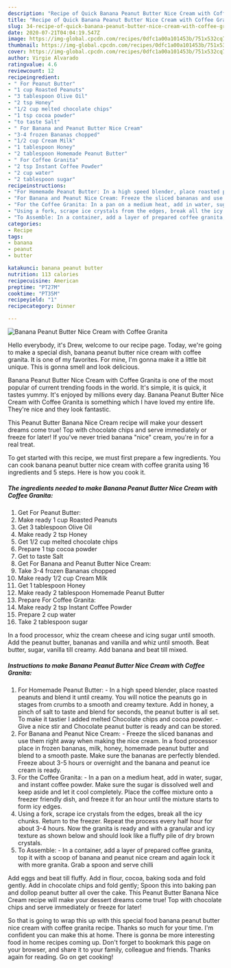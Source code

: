 ```yaml
---
description: "Recipe of Quick Banana Peanut Butter Nice Cream with Coffee Granita"
title: "Recipe of Quick Banana Peanut Butter Nice Cream with Coffee Granita"
slug: 34-recipe-of-quick-banana-peanut-butter-nice-cream-with-coffee-granita
date: 2020-07-21T04:04:19.547Z
image: https://img-global.cpcdn.com/recipes/0dfc1a00a101453b/751x532cq70/banana-peanut-butter-nice-cream-with-coffee-granita-recipe-main-photo.jpg
thumbnail: https://img-global.cpcdn.com/recipes/0dfc1a00a101453b/751x532cq70/banana-peanut-butter-nice-cream-with-coffee-granita-recipe-main-photo.jpg
cover: https://img-global.cpcdn.com/recipes/0dfc1a00a101453b/751x532cq70/banana-peanut-butter-nice-cream-with-coffee-granita-recipe-main-photo.jpg
author: Virgie Alvarado
ratingvalue: 4.6
reviewcount: 12
recipeingredient:
- " For Peanut Butter"
- "1 cup Roasted Peanuts"
- "3 tablespoon Olive Oil"
- "2 tsp Honey"
- "1/2 cup melted chocolate chips"
- "1 tsp cocoa powder"
- "to taste Salt"
- " For Banana and Peanut Butter Nice Cream"
- "3-4 frozen Bananas chopped"
- "1/2 cup Cream Milk"
- "1 tablespoon Honey"
- "2 tablespoon Homemade Peanut Butter"
- " For Coffee Granita"
- "2 tsp Instant Coffee Powder"
- "2 cup water"
- "2 tablespoon sugar"
recipeinstructions:
- "For Homemade Peanut Butter: In a high speed blender, place roasted peanuts and blend it until creamy. You will notice the peanuts go in stages from crumbs to a smooth and creamy texture. Add in honey, a pinch of salt to taste and blend for seconds, the peanut butter is all set. To make it tastier I added melted Chocolate chips and cocoa powder. Give a nice stir and Chocolate peanut butter is ready and can be stored."
- "For Banana and Peanut Nice Cream: Freeze the sliced bananas and use them right away when making the nice cream. In a food processor place in frozen bananas, milk, honey, homemade peanut butter and blend to a smooth paste. Make sure the bananas are perfectly blended. Freeze about 3-5 hours or overnight and the banana and peanut ice cream is ready."
- "For the Coffee Granita: In a pan on a medium heat, add in water, sugar, and instant coffee powder. Make sure the sugar is dissolved well and keep aside and let it cool completely. Place the coffee mixture onto a freezer friendly dish, and freeze it for an hour until the mixture starts to form icy edges."
- "Using a fork, scrape ice crystals from the edges, break all the icy chunks. Return to the freezer. Repeat the process every half hour for about 3-4 hours. Now the granita is ready and with a granular and icy texture as shown below and should look like a fluffy pile of dry brown crystals."
- "To Assemble: In a container, add a layer of prepared coffee granita, top it with a scoop of banana and peanut nice cream and again lock it with more granita. Grab a spoon and serve chilli"
categories:
- Recipe
tags:
- banana
- peanut
- butter

katakunci: banana peanut butter 
nutrition: 113 calories
recipecuisine: American
preptime: "PT27M"
cooktime: "PT35M"
recipeyield: "1"
recipecategory: Dinner

---
```



![Banana Peanut Butter Nice Cream with Coffee Granita](https://img-global.cpcdn.com/recipes/0dfc1a00a101453b/751x532cq70/banana-peanut-butter-nice-cream-with-coffee-granita-recipe-main-photo.jpg)

Hello everybody, it's Drew, welcome to our recipe page. Today, we're going to make a special dish, banana peanut butter nice cream with coffee granita. It is one of my favorites. For mine, I'm gonna make it a little bit unique. This is gonna smell and look delicious.

Banana Peanut Butter Nice Cream with Coffee Granita is one of the most popular of current trending foods in the world. It's simple, it is quick, it tastes yummy. It's enjoyed by millions every day. Banana Peanut Butter Nice Cream with Coffee Granita is something which I have loved my entire life. They're nice and they look fantastic.

This Peanut Butter Banana Nice Cream recipe will make your dessert dreams come true! Top with chocolate chips and serve immediately or freeze for later! If you&#39;ve never tried banana &#34;nice&#34; cream, you&#39;re in for a real treat.


To get started with this recipe, we must first prepare a few ingredients. You can cook banana peanut butter nice cream with coffee granita using 16 ingredients and 5 steps. Here is how you cook it.

<!--inarticleads1-->

##### The ingredients needed to make Banana Peanut Butter Nice Cream with Coffee Granita:

1. Get  For Peanut Butter:
1. Make ready 1 cup Roasted Peanuts
1. Get 3 tablespoon Olive Oil
1. Make ready 2 tsp Honey
1. Get 1/2 cup melted chocolate chips
1. Prepare 1 tsp cocoa powder
1. Get to taste Salt
1. Get  For Banana and Peanut Butter Nice Cream:
1. Take 3-4 frozen Bananas chopped
1. Make ready 1/2 cup Cream Milk
1. Get 1 tablespoon Honey
1. Make ready 2 tablespoon Homemade Peanut Butter
1. Prepare  For Coffee Granita:
1. Make ready 2 tsp Instant Coffee Powder
1. Prepare 2 cup water
1. Take 2 tablespoon sugar


In a food processor, whiz the cream cheese and icing sugar until smooth. Add the peanut butter, bananas and vanilla and whiz until smooth. Beat butter, sugar, vanilla till creamy. Add banana and beat till mixed. 

<!--inarticleads2-->

##### Instructions to make Banana Peanut Butter Nice Cream with Coffee Granita:

1. For Homemade Peanut Butter: - In a high speed blender, place roasted peanuts and blend it until creamy. You will notice the peanuts go in stages from crumbs to a smooth and creamy texture. Add in honey, a pinch of salt to taste and blend for seconds, the peanut butter is all set. To make it tastier I added melted Chocolate chips and cocoa powder. - Give a nice stir and Chocolate peanut butter is ready and can be stored.
1. For Banana and Peanut Nice Cream: - Freeze the sliced bananas and use them right away when making the nice cream. In a food processor place in frozen bananas, milk, honey, homemade peanut butter and blend to a smooth paste. Make sure the bananas are perfectly blended. Freeze about 3-5 hours or overnight and the banana and peanut ice cream is ready.
1. For the Coffee Granita: - In a pan on a medium heat, add in water, sugar, and instant coffee powder. Make sure the sugar is dissolved well and keep aside and let it cool completely. Place the coffee mixture onto a freezer friendly dish, and freeze it for an hour until the mixture starts to form icy edges.
1. Using a fork, scrape ice crystals from the edges, break all the icy chunks. Return to the freezer. Repeat the process every half hour for about 3-4 hours. Now the granita is ready and with a granular and icy texture as shown below and should look like a fluffy pile of dry brown crystals.
1. To Assemble: - In a container, add a layer of prepared coffee granita, top it with a scoop of banana and peanut nice cream and again lock it with more granita. Grab a spoon and serve chilli


Add eggs and beat till fluffy. Add in flour, cocoa, baking soda and fold gently. Add in chocolate chips and fold gently; Spoon this into baking pan and dollop peanut butter all over the cake. This Peanut Butter Banana Nice Cream recipe will make your dessert dreams come true! Top with chocolate chips and serve immediately or freeze for later! 

So that is going to wrap this up with this special food banana peanut butter nice cream with coffee granita recipe. Thanks so much for your time. I'm confident you can make this at home. There is gonna be more interesting food in home recipes coming up. Don't forget to bookmark this page on your browser, and share it to your family, colleague and friends. Thanks again for reading. Go on get cooking!
